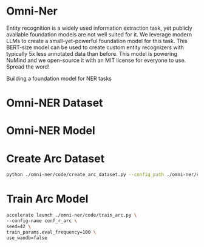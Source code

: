 # Omni-Ner

Entity recognition is a widely used information extraction task, yet publicly available foundation models are not well suited for it. We leverage modern LLMs to create a small-yet-powerful foundation model for this task. This BERT-size model can be used to create custom entity recognizers with typically 5x less annotated data than before. This model is powering NuMind and we open-source it with an MIT license for everyone to use. Spread the word!

Building a foundation model for NER tasks


# Omni-NER Dataset

# Omni-NER Model


# Create Arc Dataset
```bash
python ./omni-ner/code/create_arc_dataset.py --config_path ./omni-ner/conf/r_arc/conf_r_arc.yaml
```

# Train Arc Model
```bash
accelerate launch ./omni-ner/code/train_arc.py \
--config-name conf_r_arc \
seed=42 \
train_params.eval_frequency=100 \
use_wandb=false
```